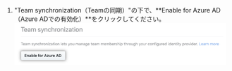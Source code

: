 1. "Team synchronization（Teamの同期）"の下で、**Enable for Azure AD（Azure ADでの有効化）**をクリックしてください。 ![セキュリティ設定ページの [Enable team synchronization] ボタン](/assets/images/help/teams/enable-team-synchronization.png)